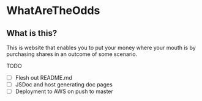 # WhatAreTheOdds

## What is this?

This is website that enables you to put your money where your mouth is by purchasing shares in an outcome of some scenario.

TODO
- [ ] Flesh out README.md
- [ ] JSDoc and host generating doc pages
- [ ] Deployment to AWS on push to master
